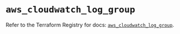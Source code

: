 # `aws_cloudwatch_log_group`

Refer to the Terraform Registry for docs: [`aws_cloudwatch_log_group`](https://registry.terraform.io/providers/hashicorp/aws/5.96.0/docs/resources/cloudwatch_log_group).
